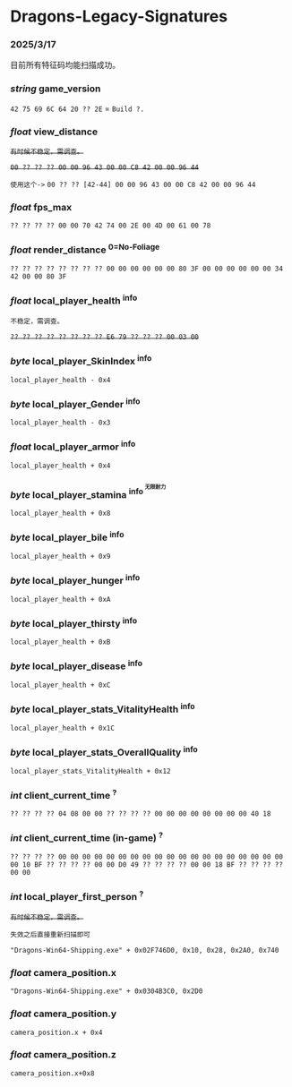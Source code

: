 # Dragons-Legacy-Signatures

### 2025/3/17

目前所有特征码均能扫描成功。

### *string* game_version
`42 75 69 6C 64 20 ?? 2E` = `Build ?.`

### *float* view_distance
~~`有时候不稳定，需调查。`~~

~~`00 ?? ?? ?? 00 00 96 43 00 00 C8 42 00 00 96 44`~~

`使用这个->` `00 ?? ?? [42-44] 00 00 96 43 00 00 C8 42 00 00 96 44`

### *float* fps_max
`?? ?? ?? ?? 00 00 70 42 74 00 2E 00 4D 00 61 00 78`

### *float* render_distance <sup>0=No-Foliage</sup>
`?? ?? ?? ?? ?? ?? ?? ?? 00 00 00 00 00 00 80 3F 00 00 00 00 00 00 34 42 00 00 80 3F`

### *float* local_player_health <sup>info<sup>
`不稳定，需调查。`

~~`?? ?? ?? ?? ?? ?? ?? ?? E6 79 ?? ?? ?? 00 03 00`~~

### *byte* local_player_SkinIndex <sup>info<sup>
`local_player_health - 0x4`

### *byte* local_player_Gender <sup>info<sup>
`local_player_health - 0x3`

### *float* local_player_armor <sup>info<sup>
`local_player_health + 0x4`

### *byte* local_player_stamina <sup>info<sup> <sup>无限耐力<sup> 
`local_player_health + 0x8`

### *byte* local_player_bile <sup>info<sup>
`local_player_health + 0x9`

### *byte* local_player_hunger <sup>info<sup>
`local_player_health + 0xA`

### *byte* local_player_thirsty <sup>info<sup>
`local_player_health + 0xB`

### *byte* local_player_disease <sup>info<sup>
`local_player_health + 0xC`

### *byte* local_player_stats_VitalityHealth <sup>info<sup>
`local_player_health + 0x1C`

### *byte* local_player_stats_OverallQuality <sup>info<sup>
`local_player_stats_VitalityHealth + 0x12`

### *int* client_current_time <sup>?</sup>
`?? ?? ?? ?? 04 08 00 00 ?? ?? ?? ?? 00 00 00 00 00 00 00 00 40 18`

### *int* client_current_time (in-game) <sup>?</sup>
`?? ?? ?? ?? 00 00 00 00 00 00 00 00 00 00 00 00 00 00 00 00 00 00 00 00 10 BF ?? ?? ?? ?? 00 00 D0 49 ?? ?? ?? ?? 00 00 18 BF ?? ?? ?? ?? 00 00`

### *int* local_player_first_person <sup>?</sup>
~~`有时候不稳定，需调查。`~~

`失效之后直接重新扫描即可`

`"Dragons-Win64-Shipping.exe" + 0x02F746D0, 0x10, 0x28, 0x2A0, 0x740`

### *float* camera_position.x

`"Dragons-Win64-Shipping.exe" + 0x0304B3C0, 0x2D0`

### *float* camera_position.y

`camera_position.x + 0x4`

### *float* camera_position.z

`camera_position.x+0x8`
